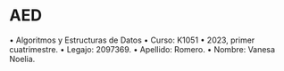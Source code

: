 # AED
• Algoritmos y Estructuras de Datos
• Curso: K1051
• 2023, primer cuatrimestre.
• Legajo: 2097369.
• Apellido: Romero.
• Nombre: Vanesa Noelia.
